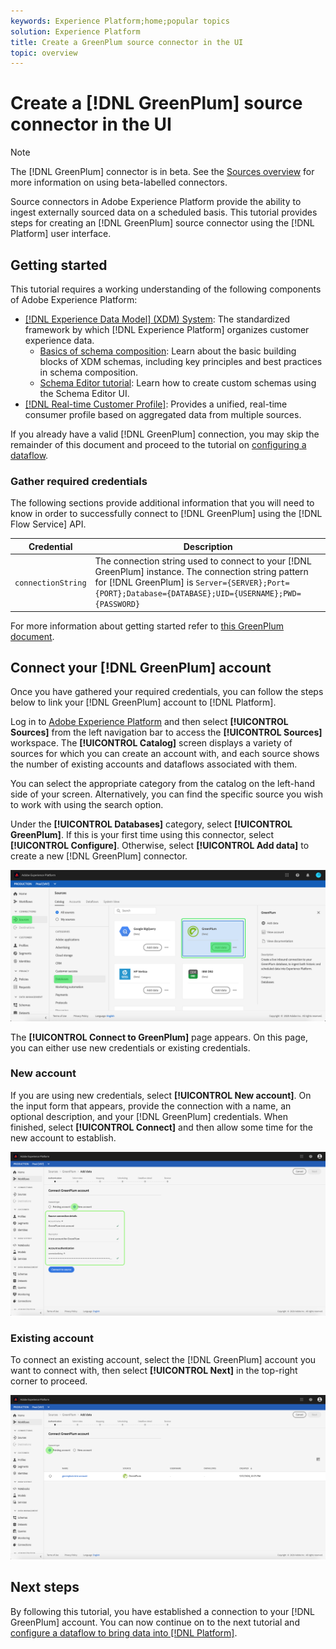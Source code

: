 ```yaml
---
keywords: Experience Platform;home;popular topics
solution: Experience Platform
title: Create a GreenPlum source connector in the UI
topic: overview
---
```


# Create a [!DNL GreenPlum] source connector in the UI

>[!NOTE]
> The [!DNL GreenPlum] connector is in beta. See the [Sources overview](../../../../home.md#terms-and-conditions) for more information on using beta-labelled connectors.

Source connectors in Adobe Experience Platform provide the ability to ingest externally sourced data on a scheduled basis. This tutorial provides steps for creating an [!DNL GreenPlum] source connector using the [!DNL Platform] user interface.

## Getting started

This tutorial requires a working understanding of the following components of Adobe Experience Platform:

*   [[!DNL Experience Data Model] (XDM) System](../../../../../xdm/home.md): The standardized framework by which [!DNL Experience Platform] organizes customer experience data.
    *   [Basics of schema composition](../../../../../xdm/schema/composition.md): Learn about the basic building blocks of XDM schemas, including key principles and best practices in schema composition.
    *   [Schema Editor tutorial](../../../../../xdm/tutorials/create-schema-ui.md): Learn how to create custom schemas using the Schema Editor UI.
*   [[!DNL Real-time Customer Profile]](../../../../../profile/home.md): Provides a unified, real-time consumer profile based on aggregated data from multiple sources.

If you already have a valid [!DNL GreenPlum] connection, you may skip the remainder of this document and proceed to the tutorial on [configuring a dataflow](../../dataflow/databases.md).

### Gather required credentials

The following sections provide additional information that you will need to know in order to successfully connect to [!DNL GreenPlum] using the [!DNL Flow Service] API.

| Credential | Description |
| ---------- | ----------- |
| `connectionString` | The connection string used to connect to your [!DNL GreenPlum] instance. The connection string pattern for [!DNL GreenPlum] is `Server={SERVER};Port={PORT};Database={DATABASE};UID={USERNAME};PWD={PASSWORD}` |

For more information about getting started refer to [this GreenPlum document](https://gpdb.docs.pivotal.io/580/security-guide/topics/Authenticate.html#topic_fzv_wb2_jr__config_ssl_client_conn).

## Connect your [!DNL GreenPlum] account

Once you have gathered your required credentials, you can follow the steps below to link your [!DNL GreenPlum] account to [!DNL Platform].

Log in to [Adobe Experience Platform](https://platform.adobe.com) and then select **[!UICONTROL Sources]** from the left navigation bar to access the **[!UICONTROL Sources]** workspace. The **[!UICONTROL Catalog]** screen displays a variety of sources for which you can create an account with, and each source shows the number of existing accounts and dataflows associated with them.

You can select the appropriate category from the catalog on the left-hand side of your screen. Alternatively, you can find the specific source you wish to work with using the search option.

Under the **[!UICONTROL Databases]** category, select **[!UICONTROL GreenPlum]**. If this is your first time using this connector, select **[!UICONTROL Configure]**. Otherwise, select **[!UICONTROL Add data]** to create a new [!DNL GreenPlum] connector.

![catalog](../../../../images/tutorials/create/greenplum/catalog.png)

The **[!UICONTROL Connect to GreenPlum]** page appears. On this page, you can either use new credentials or existing credentials.

### New account

If you are using new credentials, select **[!UICONTROL New account]**. On the input form that appears, provide the connection with a name, an optional description, and your [!DNL GreenPlum] credentials. When finished, select **[!UICONTROL Connect]** and then allow some time for the new account to establish.

![connect](../../../../images/tutorials/create/greenplum/new.png)

### Existing account

To connect an existing account, select the [!DNL GreenPlum] account you want to connect with, then select **[!UICONTROL Next]** in the top-right corner to proceed.

![existing](../../../../images/tutorials/create/greenplum/existing.png)

## Next steps

By following this tutorial, you have established a connection to your [!DNL GreenPlum] account. You can now continue on to the next tutorial and [configure a dataflow to bring data into [!DNL Platform]](../../dataflow/databases.md).